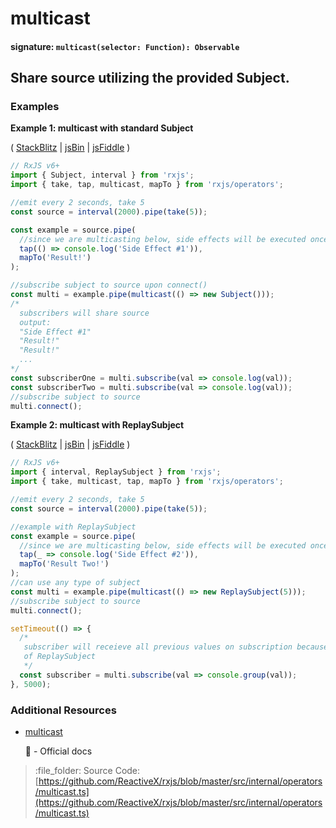 # multicast

#### signature: `multicast(selector: Function): Observable`

## Share source utilizing the provided Subject.

### Examples

**Example 1: multicast with standard Subject**

\( [StackBlitz](https://stackblitz.com/edit/typescript-vge8sk?file=index.ts&devtoolsheight=100) \| [jsBin](http://jsbin.com/zexuyosuvi/1/edit?js,console) \| [jsFiddle](https://jsfiddle.net/btroncone/x2z7p1gm/) \)

```javascript
// RxJS v6+
import { Subject, interval } from 'rxjs';
import { take, tap, multicast, mapTo } from 'rxjs/operators';

//emit every 2 seconds, take 5
const source = interval(2000).pipe(take(5));

const example = source.pipe(
  //since we are multicasting below, side effects will be executed once
  tap(() => console.log('Side Effect #1')),
  mapTo('Result!')
);

//subscribe subject to source upon connect()
const multi = example.pipe(multicast(() => new Subject()));
/*
  subscribers will share source
  output:
  "Side Effect #1"
  "Result!"
  "Result!"
  ...
*/
const subscriberOne = multi.subscribe(val => console.log(val));
const subscriberTwo = multi.subscribe(val => console.log(val));
//subscribe subject to source
multi.connect();
```

**Example 2: multicast with ReplaySubject**

\( [StackBlitz](https://stackblitz.com/edit/typescript-n5ghjj?file=index.ts&devtoolsheight=100) \| [jsBin](http://jsbin.com/ruhexuhike/1/edit?js,console) \| [jsFiddle](https://jsfiddle.net/btroncone/oj68u58j/) \)

```javascript
// RxJS v6+
import { interval, ReplaySubject } from 'rxjs';
import { take, multicast, tap, mapTo } from 'rxjs/operators';

//emit every 2 seconds, take 5
const source = interval(2000).pipe(take(5));

//example with ReplaySubject
const example = source.pipe(
  //since we are multicasting below, side effects will be executed once
  tap(_ => console.log('Side Effect #2')),
  mapTo('Result Two!')
);
//can use any type of subject
const multi = example.pipe(multicast(() => new ReplaySubject(5)));
//subscribe subject to source
multi.connect();

setTimeout(() => {
  /*
   subscriber will receieve all previous values on subscription because
   of ReplaySubject
   */
  const subscriber = multi.subscribe(val => console.group(val));
}, 5000);
```

### Additional Resources

* [multicast](https://rxjs.dev/api/operators/multicast)

  :newspaper: - Official docs

> :file\_folder: Source Code: [https://github.com/ReactiveX/rxjs/blob/master/src/internal/operators/multicast.ts](https://github.com/ReactiveX/rxjs/blob/master/src/internal/operators/multicast.ts)

